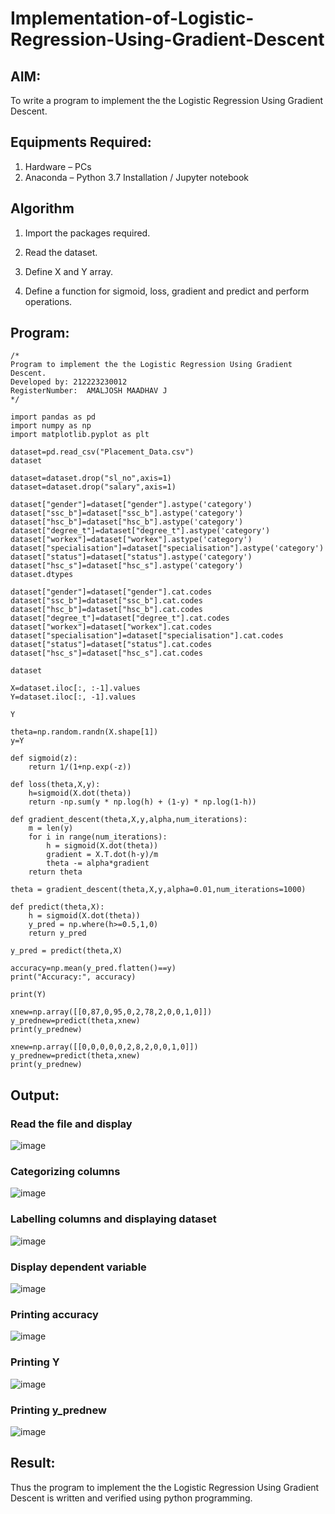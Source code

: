 # Implementation-of-Logistic-Regression-Using-Gradient-Descent

## AIM:
To write a program to implement the the Logistic Regression Using Gradient Descent.

## Equipments Required:
1. Hardware – PCs
2. Anaconda – Python 3.7 Installation / Jupyter notebook

## Algorithm
1. Import the packages required.

2. Read the dataset.

3. Define X and Y array.

4. Define a function for sigmoid, loss, gradient and predict and perform operations.

## Program:
```
/*
Program to implement the the Logistic Regression Using Gradient Descent.
Developed by: 212223230012
RegisterNumber:  AMALJOSH MAADHAV J
*/
```
```
import pandas as pd
import numpy as np
import matplotlib.pyplot as plt

dataset=pd.read_csv("Placement_Data.csv")
dataset

dataset=dataset.drop("sl_no",axis=1)
dataset=dataset.drop("salary",axis=1)

dataset["gender"]=dataset["gender"].astype('category')
dataset["ssc_b"]=dataset["ssc_b"].astype('category')
dataset["hsc_b"]=dataset["hsc_b"].astype('category')
dataset["degree_t"]=dataset["degree_t"].astype('category')
dataset["workex"]=dataset["workex"].astype('category')
dataset["specialisation"]=dataset["specialisation"].astype('category')
dataset["status"]=dataset["status"].astype('category')
dataset["hsc_s"]=dataset["hsc_s"].astype('category')
dataset.dtypes
  
dataset["gender"]=dataset["gender"].cat.codes
dataset["ssc_b"]=dataset["ssc_b"].cat.codes
dataset["hsc_b"]=dataset["hsc_b"].cat.codes
dataset["degree_t"]=dataset["degree_t"].cat.codes
dataset["workex"]=dataset["workex"].cat.codes
dataset["specialisation"]=dataset["specialisation"].cat.codes
dataset["status"]=dataset["status"].cat.codes
dataset["hsc_s"]=dataset["hsc_s"].cat.codes

dataset

X=dataset.iloc[:, :-1].values
Y=dataset.iloc[:, -1].values

Y

theta=np.random.randn(X.shape[1])
y=Y

def sigmoid(z):
    return 1/(1+np.exp(-z))

def loss(theta,X,y):
    h=sigmoid(X.dot(theta))
    return -np.sum(y * np.log(h) + (1-y) * np.log(1-h))

def gradient_descent(theta,X,y,alpha,num_iterations):
    m = len(y)
    for i in range(num_iterations):
        h = sigmoid(X.dot(theta))
        gradient = X.T.dot(h-y)/m
        theta -= alpha*gradient
    return theta
    
theta = gradient_descent(theta,X,y,alpha=0.01,num_iterations=1000)

def predict(theta,X):
    h = sigmoid(X.dot(theta))
    y_pred = np.where(h>=0.5,1,0)
    return y_pred
    
y_pred = predict(theta,X)

accuracy=np.mean(y_pred.flatten()==y)
print("Accuracy:", accuracy)

print(Y)

xnew=np.array([[0,87,0,95,0,2,78,2,0,0,1,0]])
y_prednew=predict(theta,xnew)
print(y_prednew)

xnew=np.array([[0,0,0,0,0,2,8,2,0,0,1,0]])
y_prednew=predict(theta,xnew)
print(y_prednew)
```
## Output:
### Read the file and display
![image](https://github.com/amal-2006/-Implementation-of-Logistic-Regression-Using-Gradient-Descent/assets/148410730/1f016359-1822-4e61-a4bd-2e42b29b2193)

### Categorizing columns
![image](https://github.com/amal-2006/-Implementation-of-Logistic-Regression-Using-Gradient-Descent/assets/148410730/803932f9-6766-466c-b982-4a5d4a7f8116)

### Labelling columns and displaying dataset
![image](https://github.com/amal-2006/-Implementation-of-Logistic-Regression-Using-Gradient-Descent/assets/148410730/3652a512-7da7-424c-9669-89e9451fbdcd)

### Display dependent variable
![image](https://github.com/amal-2006/-Implementation-of-Logistic-Regression-Using-Gradient-Descent/assets/148410730/e7b177aa-1745-4be5-8193-8ffd8f529775)

### Printing accuracy
![image](https://github.com/amal-2006/-Implementation-of-Logistic-Regression-Using-Gradient-Descent/assets/148410730/98088e79-96c4-4b0c-a6fe-9375a8f80849)

### Printing Y
![image](https://github.com/amal-2006/-Implementation-of-Logistic-Regression-Using-Gradient-Descent/assets/148410730/4ad464f1-fd31-45c4-8b6e-200e80a56472)

### Printing y_prednew
![image](https://github.com/amal-2006/-Implementation-of-Logistic-Regression-Using-Gradient-Descent/assets/148410730/66ed7bc1-6b4b-4fea-a1e6-7bca7dad684b)

## Result:
Thus the program to implement the the Logistic Regression Using Gradient Descent is written and verified using python programming.

